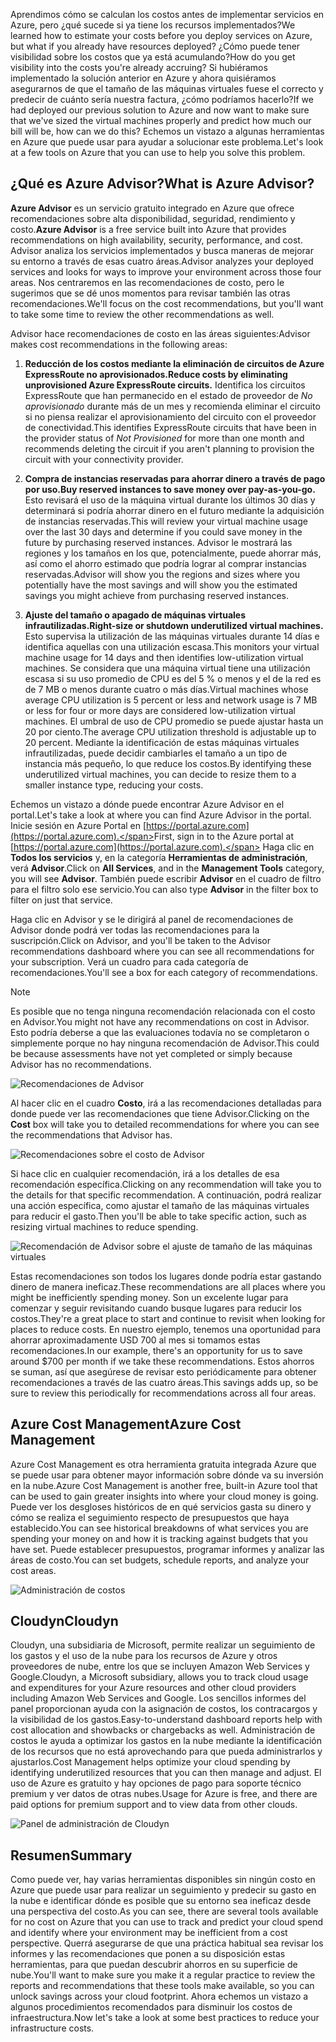 <span data-ttu-id="3df0e-101">Aprendimos cómo se calculan los costos antes de implementar servicios en Azure, pero ¿qué sucede si ya tiene los recursos implementados?</span><span class="sxs-lookup"><span data-stu-id="3df0e-101">We learned how to estimate your costs before you deploy services on Azure, but what if you already have resources deployed?</span></span> <span data-ttu-id="3df0e-102">¿Cómo puede tener visibilidad sobre los costos que ya está acumulando?</span><span class="sxs-lookup"><span data-stu-id="3df0e-102">How do you get visibility into the costs you're already accruing?</span></span> <span data-ttu-id="3df0e-103">Si hubiéramos implementado la solución anterior en Azure y ahora quisiéramos asegurarnos de que el tamaño de las máquinas virtuales fuese el correcto y predecir de cuánto sería nuestra factura, ¿cómo podríamos hacerlo?</span><span class="sxs-lookup"><span data-stu-id="3df0e-103">If we had deployed our previous solution to Azure and now want to make sure that we've sized the virtual machines properly and predict how much our bill will be, how can we do this?</span></span> <span data-ttu-id="3df0e-104">Echemos un vistazo a algunas herramientas en Azure que puede usar para ayudar a solucionar este problema.</span><span class="sxs-lookup"><span data-stu-id="3df0e-104">Let's look at a few tools on Azure that you can use to help you solve this problem.</span></span>

## <a name="what-is-azure-advisor"></a><span data-ttu-id="3df0e-105">¿Qué es Azure Advisor?</span><span class="sxs-lookup"><span data-stu-id="3df0e-105">What is Azure Advisor?</span></span> 

<span data-ttu-id="3df0e-106">**Azure Advisor** es un servicio gratuito integrado en Azure que ofrece recomendaciones sobre alta disponibilidad, seguridad, rendimiento y costo.</span><span class="sxs-lookup"><span data-stu-id="3df0e-106">**Azure Advisor** is a free service built into Azure that provides recommendations on high availability, security, performance, and cost.</span></span> <span data-ttu-id="3df0e-107">Advisor analiza los servicios implementados y busca maneras de mejorar su entorno a través de esas cuatro áreas.</span><span class="sxs-lookup"><span data-stu-id="3df0e-107">Advisor analyzes your deployed services and looks for ways to improve your environment across those four areas.</span></span> <span data-ttu-id="3df0e-108">Nos centraremos en las recomendaciones de costo, pero le sugerimos que se dé unos momentos para revisar también las otras recomendaciones.</span><span class="sxs-lookup"><span data-stu-id="3df0e-108">We'll focus on the cost recommendations, but you'll want to take some time to review the other recommendations as well.</span></span>

<span data-ttu-id="3df0e-109">Advisor hace recomendaciones de costo en las áreas siguientes:</span><span class="sxs-lookup"><span data-stu-id="3df0e-109">Advisor makes cost recommendations in the following areas:</span></span> 

1. <span data-ttu-id="3df0e-110">**Reducción de los costos mediante la eliminación de circuitos de Azure ExpressRoute no aprovisionados.**</span><span class="sxs-lookup"><span data-stu-id="3df0e-110">**Reduce costs by eliminating unprovisioned Azure ExpressRoute circuits.**</span></span> 
    <span data-ttu-id="3df0e-111">Identifica los circuitos ExpressRoute que han permanecido en el estado de proveedor de *No aprovisionado* durante más de un mes y recomienda eliminar el circuito si no piensa realizar el aprovisionamiento del circuito con el proveedor de conectividad.</span><span class="sxs-lookup"><span data-stu-id="3df0e-111">This identifies ExpressRoute circuits that have been in the provider status of *Not Provisioned* for more than one month and recommends deleting the circuit if you aren't planning to provision the circuit with your connectivity provider.</span></span>

2. <span data-ttu-id="3df0e-112">**Compra de instancias reservadas para ahorrar dinero a través de pago por uso.**</span><span class="sxs-lookup"><span data-stu-id="3df0e-112">**Buy reserved instances to save money over pay-as-you-go.**</span></span> 
    <span data-ttu-id="3df0e-113">Esto revisará el uso de la máquina virtual durante los últimos 30 días y determinará si podría ahorrar dinero en el futuro mediante la adquisición de instancias reservadas.</span><span class="sxs-lookup"><span data-stu-id="3df0e-113">This will review your virtual machine usage over the last 30 days and determine if you could save money in the future by purchasing reserved instances.</span></span> <span data-ttu-id="3df0e-114">Advisor le mostrará las regiones y los tamaños en los que, potencialmente, puede ahorrar más, así como el ahorro estimado que podría lograr al comprar instancias reservadas.</span><span class="sxs-lookup"><span data-stu-id="3df0e-114">Advisor will show you the regions and sizes where you potentially have the most savings and will show you the estimated savings you might achieve from purchasing reserved instances.</span></span>
    
3. <span data-ttu-id="3df0e-115">**Ajuste del tamaño o apagado de máquinas virtuales infrautilizadas.**</span><span class="sxs-lookup"><span data-stu-id="3df0e-115">**Right-size or shutdown underutilized virtual machines.**</span></span> 
    <span data-ttu-id="3df0e-116">Esto supervisa la utilización de las máquinas virtuales durante 14 días e identifica aquellas con una utilización escasa.</span><span class="sxs-lookup"><span data-stu-id="3df0e-116">This monitors your virtual machine usage for 14 days and then identifies low-utilization virtual machines.</span></span> <span data-ttu-id="3df0e-117">Se considera que una máquina virtual tiene una utilización escasa si su uso promedio de CPU es del 5 % o menos y el de la red es de 7 MB o menos durante cuatro o más días.</span><span class="sxs-lookup"><span data-stu-id="3df0e-117">Virtual machines whose average CPU utilization is 5 percent or less and network usage is 7 MB or less for four or more days are considered low-utilization virtual machines.</span></span> <span data-ttu-id="3df0e-118">El umbral de uso de CPU promedio se puede ajustar hasta un 20 por ciento.</span><span class="sxs-lookup"><span data-stu-id="3df0e-118">The average CPU utilization threshold is adjustable up to 20 percent.</span></span> <span data-ttu-id="3df0e-119">Mediante la identificación de estas máquinas virtuales infrautilizadas, puede decidir cambiarles el tamaño a un tipo de instancia más pequeño, lo que reduce los costos.</span><span class="sxs-lookup"><span data-stu-id="3df0e-119">By identifying these underutilized virtual machines, you can decide to resize them to a smaller instance type, reducing your costs.</span></span>

<span data-ttu-id="3df0e-120">Echemos un vistazo a dónde puede encontrar Azure Advisor en el portal.</span><span class="sxs-lookup"><span data-stu-id="3df0e-120">Let's take a look at where you can find Azure Advisor in the portal.</span></span> <span data-ttu-id="3df0e-121">Inicie sesión en Azure Portal en [https://portal.azure.com](https://portal.azure.com).</span><span class="sxs-lookup"><span data-stu-id="3df0e-121">First, sign in to the Azure portal at [https://portal.azure.com](https://portal.azure.com).</span></span> <span data-ttu-id="3df0e-122">Haga clic en **Todos los servicios** y, en la categoría **Herramientas de administración**, verá **Advisor**.</span><span class="sxs-lookup"><span data-stu-id="3df0e-122">Click on **All Services**, and in the **Management Tools** category, you will see **Advisor**.</span></span> <span data-ttu-id="3df0e-123">También puede escribir **Advisor** en el cuadro de filtro para el filtro solo ese servicio.</span><span class="sxs-lookup"><span data-stu-id="3df0e-123">You can also type **Advisor** in the filter box to filter on just that service.</span></span> 

<span data-ttu-id="3df0e-124">Haga clic en Advisor y se le dirigirá al panel de recomendaciones de Advisor donde podrá ver todas las recomendaciones para la suscripción.</span><span class="sxs-lookup"><span data-stu-id="3df0e-124">Click on Advisor, and you'll be taken to the Advisor recommendations dashboard where you can see all recommendations for your subscription.</span></span> <span data-ttu-id="3df0e-125">Verá un cuadro para cada categoría de recomendaciones.</span><span class="sxs-lookup"><span data-stu-id="3df0e-125">You'll see a box for each category of recommendations.</span></span> 

> [!NOTE]
> <span data-ttu-id="3df0e-126">Es posible que no tenga ninguna recomendación relacionada con el costo en Advisor.</span><span class="sxs-lookup"><span data-stu-id="3df0e-126">You might not have any recommendations on cost in Advisor.</span></span> <span data-ttu-id="3df0e-127">Esto podría deberse a que las evaluaciones todavía no se completaron o simplemente porque no hay ninguna recomendación de Advisor.</span><span class="sxs-lookup"><span data-stu-id="3df0e-127">This could be because assessments have not yet completed or simply because Advisor has no recommendations.</span></span>

![Recomendaciones de Advisor](../images/advisor-recommendations.png)

<span data-ttu-id="3df0e-129">Al hacer clic en el cuadro **Costo**, irá a las recomendaciones detalladas para donde puede ver las recomendaciones que tiene Advisor.</span><span class="sxs-lookup"><span data-stu-id="3df0e-129">Clicking on the **Cost** box will take you to detailed recommendations for where you can see the recommendations that Advisor has.</span></span>

![Recomendaciones sobre el costo de Advisor](../images/advisor-cost-recommendations.png)

<span data-ttu-id="3df0e-131">Si hace clic en cualquier recomendación, irá a los detalles de esa recomendación específica.</span><span class="sxs-lookup"><span data-stu-id="3df0e-131">Clicking on any recommendation will take you to the details for that specific recommendation.</span></span> <span data-ttu-id="3df0e-132">A continuación, podrá realizar una acción específica, como ajustar el tamaño de las máquinas virtuales para reducir el gasto.</span><span class="sxs-lookup"><span data-stu-id="3df0e-132">Then you'll be able to take specific action, such as resizing virtual machines to reduce spending.</span></span>

![Recomendación de Advisor sobre el ajuste de tamaño de las máquinas virtuales](../images/advisor-resize-vm.png)

<span data-ttu-id="3df0e-134">Estas recomendaciones son todos los lugares donde podría estar gastando dinero de manera ineficaz.</span><span class="sxs-lookup"><span data-stu-id="3df0e-134">These recommendations are all places where you might be inefficiently spending money.</span></span> <span data-ttu-id="3df0e-135">Son un excelente lugar para comenzar y seguir revisitando cuando busque lugares para reducir los costos.</span><span class="sxs-lookup"><span data-stu-id="3df0e-135">They're a great place to start and continue to revisit when looking for places to reduce costs.</span></span> <span data-ttu-id="3df0e-136">En nuestro ejemplo, tenemos una oportunidad para ahorrar aproximadamente USD 700 al mes si tomamos estas recomendaciones.</span><span class="sxs-lookup"><span data-stu-id="3df0e-136">In our example, there's an opportunity for us to save around $700 per month if we take these recommendations.</span></span> <span data-ttu-id="3df0e-137">Estos ahorros se suman, así que asegúrese de revisar esto periódicamente para obtener recomendaciones a través de las cuatro áreas.</span><span class="sxs-lookup"><span data-stu-id="3df0e-137">This savings adds up, so be sure to review this periodically for recommendations across all four areas.</span></span>

## <a name="azure-cost-management"></a><span data-ttu-id="3df0e-138">Azure Cost Management</span><span class="sxs-lookup"><span data-stu-id="3df0e-138">Azure Cost Management</span></span>

<span data-ttu-id="3df0e-139">Azure Cost Management es otra herramienta gratuita integrada Azure que se puede usar para obtener mayor información sobre dónde va su inversión en la nube.</span><span class="sxs-lookup"><span data-stu-id="3df0e-139">Azure Cost Management is another free, built-in Azure tool that can be used to gain greater insights into where your cloud money is going.</span></span> <span data-ttu-id="3df0e-140">Puede ver los desgloses históricos de en qué servicios gasta su dinero y cómo se realiza el seguimiento respecto de presupuestos que haya establecido.</span><span class="sxs-lookup"><span data-stu-id="3df0e-140">You can see historical breakdowns of what services you are spending your money on and how it is tracking against budgets that you have set.</span></span> <span data-ttu-id="3df0e-141">Puede establecer presupuestos, programar informes y analizar las áreas de costo.</span><span class="sxs-lookup"><span data-stu-id="3df0e-141">You can set budgets, schedule reports, and analyze your cost areas.</span></span>

![Administración de costos](../images/cost-management.png)

## <a name="cloudyn"></a><span data-ttu-id="3df0e-143">Cloudyn</span><span class="sxs-lookup"><span data-stu-id="3df0e-143">Cloudyn</span></span> 

<span data-ttu-id="3df0e-144">Cloudyn, una subsidiaria de Microsoft, permite realizar un seguimiento de los gastos y el uso de la nube para los recursos de Azure y otros proveedores de nube, entre los que se incluyen Amazon Web Services y Google.</span><span class="sxs-lookup"><span data-stu-id="3df0e-144">Cloudyn, a Microsoft subsidiary, allows you to track cloud usage and expenditures for your Azure resources and other cloud providers including Amazon Web Services and Google.</span></span> <span data-ttu-id="3df0e-145">Los sencillos informes del panel proporcionan ayuda con la asignación de costos, los contracargos y la visibilidad de los gastos.</span><span class="sxs-lookup"><span data-stu-id="3df0e-145">Easy-to-understand dashboard reports help with cost allocation and showbacks or chargebacks as well.</span></span> <span data-ttu-id="3df0e-146">Administración de costos le ayuda a optimizar los gastos en la nube mediante la identificación de los recursos que no está aprovechando para que pueda administrarlos y ajustarlos.</span><span class="sxs-lookup"><span data-stu-id="3df0e-146">Cost Management helps optimize your cloud spending by identifying underutilized resources that you can then manage and adjust.</span></span> <span data-ttu-id="3df0e-147">El uso de Azure es gratuito y hay opciones de pago para soporte técnico premium y ver datos de otras nubes.</span><span class="sxs-lookup"><span data-stu-id="3df0e-147">Usage for Azure is free, and there are paid options for premium support and to view data from other clouds.</span></span> 

![Panel de administración de Cloudyn](../images/cloudyn-mgt-dash.png)

## <a name="summary"></a><span data-ttu-id="3df0e-149">Resumen</span><span class="sxs-lookup"><span data-stu-id="3df0e-149">Summary</span></span>

<span data-ttu-id="3df0e-150">Como puede ver, hay varias herramientas disponibles sin ningún costo en Azure que puede usar para realizar un seguimiento y predecir su gasto en la nube e identificar dónde es posible que su entorno sea ineficaz desde una perspectiva del costo.</span><span class="sxs-lookup"><span data-stu-id="3df0e-150">As you can see, there are several tools available for no cost on Azure that you can use to track and predict your cloud spend and identify where your environment may be inefficient from a cost perspective.</span></span> <span data-ttu-id="3df0e-151">Querrá asegurarse de que una práctica habitual sea revisar los informes y las recomendaciones que ponen a su disposición estas herramientas, para que puedan descubrir ahorros en su superficie de nube.</span><span class="sxs-lookup"><span data-stu-id="3df0e-151">You'll want to make sure you make it a regular practice to review the reports and recommendations that these tools make available, so you can unlock savings across your cloud footprint.</span></span> <span data-ttu-id="3df0e-152">Ahora echemos un vistazo a algunos procedimientos recomendados para disminuir los costos de infraestructura.</span><span class="sxs-lookup"><span data-stu-id="3df0e-152">Now let's take a look at some best practices to reduce your infrastructure costs.</span></span>
